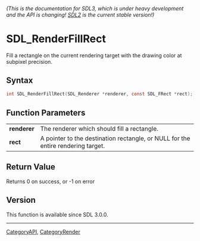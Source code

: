 ###### (This is the documentation for SDL3, which is under heavy development and the API is changing! [SDL2](https://wiki.libsdl.org/SDL2/) is the current stable version!)
# SDL_RenderFillRect

Fill a rectangle on the current rendering target with the drawing color at subpixel precision.

## Syntax

```c
int SDL_RenderFillRect(SDL_Renderer *renderer, const SDL_FRect *rect);

```

## Function Parameters

|                  |                                                                                  |
| ---------------- | -------------------------------------------------------------------------------- |
| **renderer**     | The renderer which should fill a rectangle.                                      |
| **rect**         | A pointer to the destination rectangle, or NULL for the entire rendering target. |

## Return Value

Returns 0 on success, or -1 on error

## Version

This function is available since SDL 3.0.0.

----
[CategoryAPI](CategoryAPI), [CategoryRender](CategoryRender)


